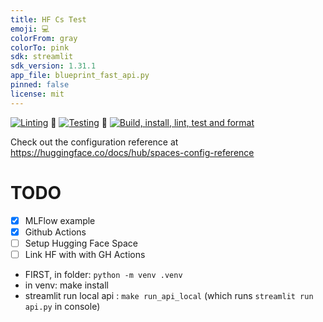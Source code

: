 ```yaml
---
title: HF Cs Test
emoji: 💻
colorFrom: gray
colorTo: pink
sdk: streamlit
sdk_version: 1.31.1
app_file: blueprint_fast_api.py
pinned: false
license: mit
---
```


[![Linting](https://github.com/sycod/OC_P5_SoF/actions/workflows/linting.yaml/badge.svg)](https://github.com/sycod/OC_P5_SoF/actions/workflows/linting.yaml) 🔹 [![Testing](https://github.com/sycod/OC_P5_SoF/actions/workflows/testing.yaml/badge.svg)](https://github.com/sycod/OC_P5_SoF/actions/workflows/testing.yaml) 🔹 [![Build, install, lint, test and format](https://github.com/sycod/OC_P5_SoF/actions/workflows/main.yaml/badge.svg)](https://github.com/sycod/OC_P5_SoF/actions/workflows/main.yaml)

Check out the configuration reference at https://huggingface.co/docs/hub/spaces-config-reference

# TODO

- [x] MLFlow example
- [x] Github Actions  
- [ ] Setup Hugging Face Space  
- [ ] Link HF with with GH Actions  

- FIRST, in folder: `python -m venv .venv`
- in venv: make install
- streamlit run local api : `make run_api_local` (which runs `streamlit run api.py` in console)